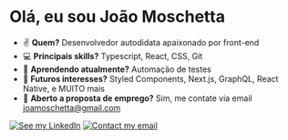# Olá, eu sou João Moschetta

- ✌ **Quem?** Desenvolvedor autodidata apaixonado por front-end
- 💻 **Principais skills?** Typescript, React, CSS, Git
- 🌱 **Aprendendo atualmente?** Automação de testes
- 🔮 **Futuros interesses?** Styled Components, Next.js, GraphQL, React Native, e MUITO mais
- 💬 **Aberto a proposta de emprego?** Sim, me contate via email [joamoschetta@gmail.com](mailto:joamoschetta@gmail.com)

[![See my LinkedIn](https://img.shields.io/badge/LinkedIn-0077B5?style=for-the-badge&logo=linkedin&logoColor=white
)](https://linekin.com/in/joaomoschetta)
[![Contact my email](https://img.shields.io/badge/joaomoschetta@gmail.com-D14836?style=for-the-badge&logo=gmail&logoColor=white)](mailto:joamoschetta@gmail.com)
